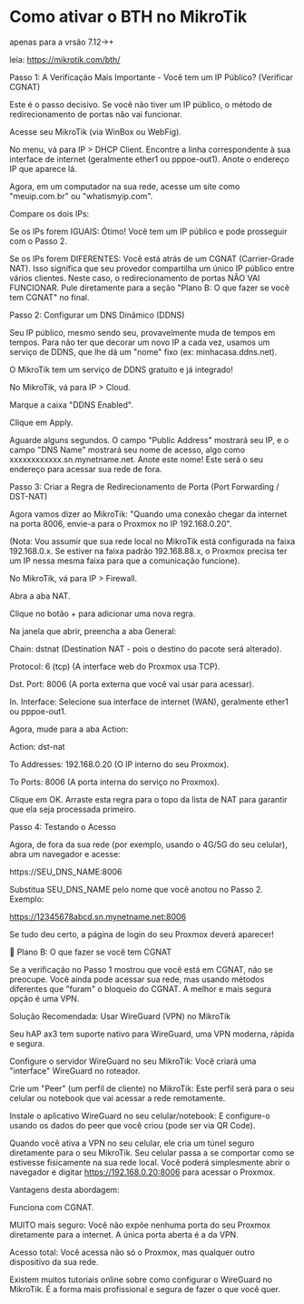 # Como ativar o BTH no MikroTik

apenas para a vrsão 7.12->+

leia: https://mikrotik.com/bth/

Passo 1: A Verificação Mais Importante - Você tem um IP Público? (Verificar CGNAT)

Este é o passo decisivo. Se você não tiver um IP público, o método de redirecionamento de portas não vai funcionar.

Acesse seu MikroTik (via WinBox ou WebFig).

No menu, vá para IP > DHCP Client. Encontre a linha correspondente à sua interface de internet (geralmente ether1 ou pppoe-out1). Anote o endereço IP que aparece lá.

Agora, em um computador na sua rede, acesse um site como "meuip.com.br" ou "whatismyip.com".

Compare os dois IPs:

Se os IPs forem IGUAIS: Ótimo! Você tem um IP público e pode prosseguir com o Passo 2.

Se os IPs forem DIFERENTES: Você está atrás de um CGNAT (Carrier-Grade NAT). Isso significa que seu provedor compartilha um único IP público entre vários clientes. Neste caso, o redirecionamento de portas NÃO VAI FUNCIONAR. Pule diretamente para a seção "Plano B: O que fazer se você tem CGNAT" no final.

Passo 2: Configurar um DNS Dinâmico (DDNS)

Seu IP público, mesmo sendo seu, provavelmente muda de tempos em tempos. Para não ter que decorar um novo IP a cada vez, usamos um serviço de DDNS, que lhe dá um "nome" fixo (ex: minhacasa.ddns.net).

O MikroTik tem um serviço de DDNS gratuito e já integrado!

No MikroTik, vá para IP > Cloud.

Marque a caixa "DDNS Enabled".

Clique em Apply.

Aguarde alguns segundos. O campo "Public Address" mostrará seu IP, e o campo "DNS Name" mostrará seu nome de acesso, algo como xxxxxxxxxxxx.sn.mynetname.net. Anote este nome! Este será o seu endereço para acessar sua rede de fora.

Passo 3: Criar a Regra de Redirecionamento de Porta (Port Forwarding / DST-NAT)

Agora vamos dizer ao MikroTik: "Quando uma conexão chegar da internet na porta 8006, envie-a para o Proxmox no IP 192.168.0.20".

(Nota: Vou assumir que sua rede local no MikroTik está configurada na faixa 192.168.0.x. Se estiver na faixa padrão 192.168.88.x, o Proxmox precisa ter um IP nessa mesma faixa para que a comunicação funcione).

No MikroTik, vá para IP > Firewall.

Abra a aba NAT.

Clique no botão + para adicionar uma nova regra.

Na janela que abrir, preencha a aba General:

Chain: dstnat (Destination NAT - pois o destino do pacote será alterado).

Protocol: 6 (tcp) (A interface web do Proxmox usa TCP).

Dst. Port: 8006 (A porta externa que você vai usar para acessar).

In. Interface: Selecione sua interface de internet (WAN), geralmente ether1 ou pppoe-out1.

Agora, mude para a aba Action:

Action: dst-nat

To Addresses: 192.168.0.20 (O IP interno do seu Proxmox).

To Ports: 8006 (A porta interna do serviço no Proxmox).

Clique em OK. Arraste esta regra para o topo da lista de NAT para garantir que ela seja processada primeiro.

Passo 4: Testando o Acesso

Agora, de fora da sua rede (por exemplo, usando o 4G/5G do seu celular), abra um navegador e acesse:

https://SEU_DNS_NAME:8006

Substitua SEU_DNS_NAME pelo nome que você anotou no Passo 2. Exemplo:

https://12345678abcd.sn.mynetname.net:8006

Se tudo deu certo, a página de login do seu Proxmox deverá aparecer!

🚨 Plano B: O que fazer se você tem CGNAT

Se a verificação no Passo 1 mostrou que você está em CGNAT, não se preocupe. Você ainda pode acessar sua rede, mas usando métodos diferentes que "furam" o bloqueio do CGNAT. A melhor e mais segura opção é uma VPN.

Solução Recomendada: Usar WireGuard (VPN) no MikroTik

Seu hAP ax3 tem suporte nativo para WireGuard, uma VPN moderna, rápida e segura.

Configure o servidor WireGuard no seu MikroTik: Você criará uma "interface" WireGuard no roteador.

Crie um "Peer" (um perfil de cliente) no MikroTik: Este perfil será para o seu celular ou notebook que vai acessar a rede remotamente.

Instale o aplicativo WireGuard no seu celular/notebook: E configure-o usando os dados do peer que você criou (pode ser via QR Code).

Quando você ativa a VPN no seu celular, ele cria um túnel seguro diretamente para o seu MikroTik. Seu celular passa a se comportar como se estivesse fisicamente na sua rede local. Você poderá simplesmente abrir o navegador e digitar https://192.168.0.20:8006 para acessar o Proxmox.

Vantagens desta abordagem:

Funciona com CGNAT.

MUITO mais seguro: Você não expõe nenhuma porta do seu Proxmox diretamente para a internet. A única porta aberta é a da VPN.

Acesso total: Você acessa não só o Proxmox, mas qualquer outro dispositivo da sua rede.

Existem muitos tutoriais online sobre como configurar o WireGuard no MikroTik. É a forma mais profissional e segura de fazer o que você quer.
